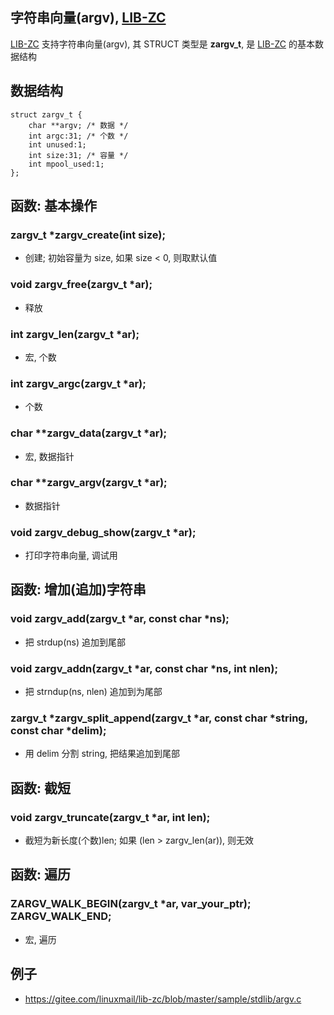 <A name="readme_md" id="readme_md"></A>

## 字符串向量(argv), [LIB-ZC](https://gitee.com/linuxmail/lib-zc#readme_md)

[LIB-ZC](https://gitee.com/linuxmail/lib-zc#readme_md) 支持字符串向量(argv),
其 STRUCT 类型是 **zargv_t**, 是 [LIB-ZC](https://gitee.com/linuxmail/lib-zc#readme_md) 的基本数据结构

## 数据结构

```
struct zargv_t {
    char **argv; /* 数据 */
    int argc:31; /* 个数 */
    int unused:1;
    int size:31; /* 容量 */
    int mpool_used:1;
};
```

## 函数: 基本操作

### zargv_t *zargv_create(int size);

* 创建; 初始容量为 size, 如果 size &lt; 0, 则取默认值

### void zargv_free(zargv_t *ar);

* 释放

### int zargv_len(zargv_t *ar);

* 宏, 个数

### int zargv_argc(zargv_t *ar);

* 个数

### char **zargv_data(zargv_t *ar);

* 宏, 数据指针

### char **zargv_argv(zargv_t *ar);

* 数据指针

### void zargv_debug_show(zargv_t *ar);

* 打印字符串向量, 调试用

## 函数: 增加(追加)字符串

### void zargv_add(zargv_t *ar, const char *ns);

* 把 strdup(ns) 追加到尾部

### void zargv_addn(zargv_t *ar, const char *ns, int nlen);

* 把 strndup(ns, nlen) 追加到为尾部

### zargv_t *zargv_split_append(zargv_t *ar, const char *string, const char *delim);

* 用 delim 分割 string, 把结果追加到尾部


## 函数: 截短

### void zargv_truncate(zargv_t *ar, int len);

* 截短为新长度(个数)len; 如果 (len &gt; zargv_len(ar)), 则无效


## 函数: 遍历

### ZARGV_WALK_BEGIN(zargv_t *ar, var_your_ptr);<BR />ZARGV_WALK_END;

* 宏, 遍历

## 例子

* https://gitee.com/linuxmail/lib-zc/blob/master/sample/stdlib/argv.c

